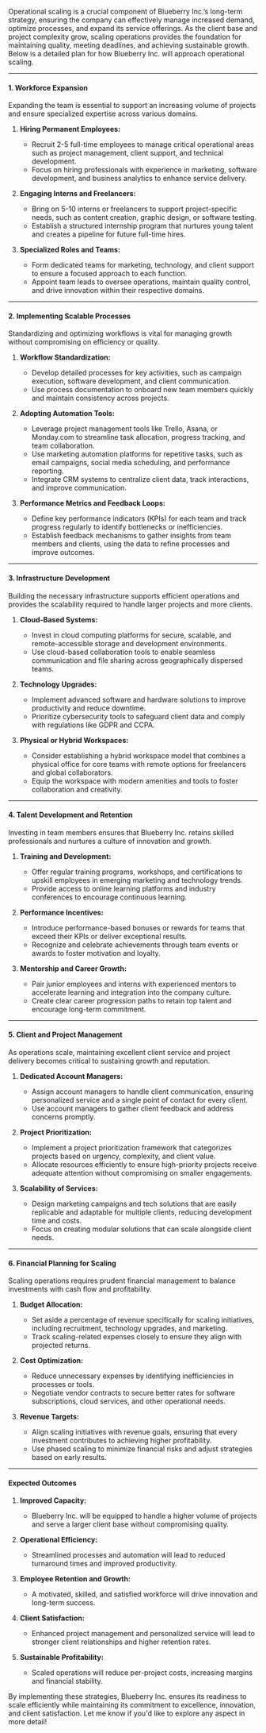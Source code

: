 
Operational scaling is a crucial component of Blueberry Inc.’s long-term strategy, ensuring the company can effectively manage increased demand, optimize processes, and expand its service offerings. As the client base and project complexity grow, scaling operations provides the foundation for maintaining quality, meeting deadlines, and achieving sustainable growth. Below is a detailed plan for how Blueberry Inc. will approach operational scaling.

---

#### **1. Workforce Expansion**

Expanding the team is essential to support an increasing volume of projects and ensure specialized expertise across various domains.

1. **Hiring Permanent Employees:**
    
    - Recruit 2-5 full-time employees to manage critical operational areas such as project management, client support, and technical development.
    - Focus on hiring professionals with experience in marketing, software development, and business analytics to enhance service delivery.
2. **Engaging Interns and Freelancers:**
    
    - Bring on 5-10 interns or freelancers to support project-specific needs, such as content creation, graphic design, or software testing.
    - Establish a structured internship program that nurtures young talent and creates a pipeline for future full-time hires.
3. **Specialized Roles and Teams:**
    
    - Form dedicated teams for marketing, technology, and client support to ensure a focused approach to each function.
    - Appoint team leads to oversee operations, maintain quality control, and drive innovation within their respective domains.

---

#### **2. Implementing Scalable Processes**

Standardizing and optimizing workflows is vital for managing growth without compromising on efficiency or quality.

1. **Workflow Standardization:**
    
    - Develop detailed processes for key activities, such as campaign execution, software development, and client communication.
    - Use process documentation to onboard new team members quickly and maintain consistency across projects.
2. **Adopting Automation Tools:**
    
    - Leverage project management tools like Trello, Asana, or Monday.com to streamline task allocation, progress tracking, and team collaboration.
    - Use marketing automation platforms for repetitive tasks, such as email campaigns, social media scheduling, and performance reporting.
    - Integrate CRM systems to centralize client data, track interactions, and improve communication.
3. **Performance Metrics and Feedback Loops:**
    
    - Define key performance indicators (KPIs) for each team and track progress regularly to identify bottlenecks or inefficiencies.
    - Establish feedback mechanisms to gather insights from team members and clients, using the data to refine processes and improve outcomes.

---

#### **3. Infrastructure Development**

Building the necessary infrastructure supports efficient operations and provides the scalability required to handle larger projects and more clients.

1. **Cloud-Based Systems:**
    
    - Invest in cloud computing platforms for secure, scalable, and remote-accessible storage and development environments.
    - Use cloud-based collaboration tools to enable seamless communication and file sharing across geographically dispersed teams.
2. **Technology Upgrades:**
    
    - Implement advanced software and hardware solutions to improve productivity and reduce downtime.
    - Prioritize cybersecurity tools to safeguard client data and comply with regulations like GDPR and CCPA.
3. **Physical or Hybrid Workspaces:**
    
    - Consider establishing a hybrid workspace model that combines a physical office for core teams with remote options for freelancers and global collaborators.
    - Equip the workspace with modern amenities and tools to foster collaboration and creativity.

---

#### **4. Talent Development and Retention**

Investing in team members ensures that Blueberry Inc. retains skilled professionals and nurtures a culture of innovation and growth.

1. **Training and Development:**
    
    - Offer regular training programs, workshops, and certifications to upskill employees in emerging marketing and technology trends.
    - Provide access to online learning platforms and industry conferences to encourage continuous learning.
2. **Performance Incentives:**
    
    - Introduce performance-based bonuses or rewards for teams that exceed their KPIs or deliver exceptional results.
    - Recognize and celebrate achievements through team events or awards to foster motivation and loyalty.
3. **Mentorship and Career Growth:**
    
    - Pair junior employees and interns with experienced mentors to accelerate learning and integration into the company culture.
    - Create clear career progression paths to retain top talent and encourage long-term commitment.

---

#### **5. Client and Project Management**

As operations scale, maintaining excellent client service and project delivery becomes critical to sustaining growth and reputation.

1. **Dedicated Account Managers:**
    
    - Assign account managers to handle client communication, ensuring personalized service and a single point of contact for every client.
    - Use account managers to gather client feedback and address concerns promptly.
2. **Project Prioritization:**
    
    - Implement a project prioritization framework that categorizes projects based on urgency, complexity, and client value.
    - Allocate resources efficiently to ensure high-priority projects receive adequate attention without compromising on smaller engagements.
3. **Scalability of Services:**
    
    - Design marketing campaigns and tech solutions that are easily replicable and adaptable for multiple clients, reducing development time and costs.
    - Focus on creating modular solutions that can scale alongside client needs.

---

#### **6. Financial Planning for Scaling**

Scaling operations requires prudent financial management to balance investments with cash flow and profitability.

1. **Budget Allocation:**
    
    - Set aside a percentage of revenue specifically for scaling initiatives, including recruitment, technology upgrades, and marketing.
    - Track scaling-related expenses closely to ensure they align with projected returns.
2. **Cost Optimization:**
    
    - Reduce unnecessary expenses by identifying inefficiencies in processes or tools.
    - Negotiate vendor contracts to secure better rates for software subscriptions, cloud services, and other operational needs.
3. **Revenue Targets:**
    
    - Align scaling initiatives with revenue goals, ensuring that every investment contributes to achieving higher profitability.
    - Use phased scaling to minimize financial risks and adjust strategies based on early results.

---

#### **Expected Outcomes**

1. **Improved Capacity:**
    
    - Blueberry Inc. will be equipped to handle a higher volume of projects and serve a larger client base without compromising quality.
2. **Operational Efficiency:**
    
    - Streamlined processes and automation will lead to reduced turnaround times and improved productivity.
3. **Employee Retention and Growth:**
    
    - A motivated, skilled, and satisfied workforce will drive innovation and long-term success.
4. **Client Satisfaction:**
    
    - Enhanced project management and personalized service will lead to stronger client relationships and higher retention rates.
5. **Sustainable Profitability:**
    
    - Scaled operations will reduce per-project costs, increasing margins and financial stability.

By implementing these strategies, Blueberry Inc. ensures its readiness to scale efficiently while maintaining its commitment to excellence, innovation, and client satisfaction. Let me know if you'd like to explore any aspect in more detail!